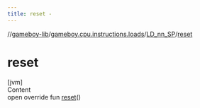 ```yaml
---
title: reset -
---
```

//[gameboy-lib](../../index.md)/[gameboy.cpu.instructions.loads](../index.md)/[LD_nn_SP](index.md)/[reset](reset.md)



# reset  
[jvm]  
Content  
open override fun [reset](reset.md)()  



